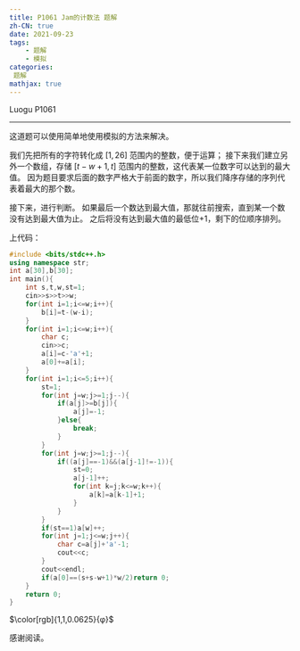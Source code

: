 ```yaml
---
title: P1061 Jam的计数法 题解
zh-CN: true
date: 2021-09-23
tags:
	- 题解
	- 模拟
categories:
 题解
mathjax: true
---
```


Luogu P1061

<!--more-->
----

这道题可以使用简单地使用模拟的方法来解决。

我们先把所有的字符转化成 $[1,26]$ 范围内的整数，便于运算；
接下来我们建立另外一个数组，存储 $[t-w+1,t]$ 范围内的整数，这代表某一位数字可以达到的最大值。
因为题目要求后面的数字严格大于前面的数字，所以我们降序存储的序列代表着最大的那个数。

接下来，进行判断。
如果最后一个数达到最大值，那就往前搜索，直到某一个数没有达到最大值为止。
之后将没有达到最大值的最低位+1，剩下的位顺序排列。

上代码：

``` cpp
#include <bits/stdc++.h>
using namespace str;
int a[30],b[30];
int main(){
	int s,t,w,st=1;
	cin>>s>>t>>w;
	for(int i=1;i<=w;i++){
		b[i]=t-(w-i);
	}
	for(int i=1;i<=w;i++){
		char c;
		cin>>c;
		a[i]=c-'a'+1;
		a[0]+=a[i];
	}
	for(int i=1;i<=5;i++){
		st=1;
		for(int j=w;j>=1;j--){
			if(a[j]>=b[j]){
				a[j]=-1;
			}else{
				break;
			}
		}
		for(int j=w;j>=1;j--){
			if((a[j]==-1)&&(a[j-1]!=-1)){
				st=0;
				a[j-1]++; 
				for(int k=j;k<=w;k++){
					a[k]=a[k-1]+1;
				}				
			}
		}
		if(st==1)a[w]++;
		for(int j=1;j<=w;j++){
			char c=a[j]+'a'-1;
			cout<<c;
		}
		cout<<endl;
		if(a[0]==(s+s-w+1)*w/2)return 0;
	}
	return 0;
}
```
$\color[rgb]{1,1,0.0625}{φ}$

感谢阅读。
